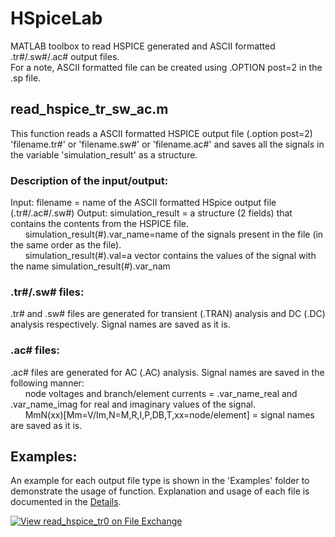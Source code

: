 # HSpiceLab
MATLAB toolbox to read HSPICE generated and ASCII formatted .tr#/.sw#/.ac# output files.  
For a note, ASCII formatted file can be created using .OPTION post=2 in the .sp file. 

## read_hspice_tr_sw_ac.m  
This function reads a ASCII formatted HSPICE output file (.option post=2) 'filename.tr#' or 'filename.sw#' or 'filename.ac#' and saves all the signals in the variable 'simulation_result' as a structure.  
### Description of the input/output:
Input: filename = name of the ASCII formatted HSpice output file (.tr#/.ac#/.sw#) 
Output: simulation_result = a structure (2 fields) that contains the contents from the HSPICE file.  
&nbsp;&nbsp;&nbsp;&nbsp;&nbsp;&nbsp;simulation_result(#).var_name=name of the signals present in the file (in the same order as the file).  
&nbsp;&nbsp;&nbsp;&nbsp;&nbsp;&nbsp;simulation_result(#).val=a vector contains the values of the signal with the name simulation_result(#).var_nam  
### .tr#/.sw# files:
.tr# and .sw# files are generated for transient (.TRAN) analysis and DC (.DC) analysis respectively. Signal names are saved as it is.  
### .ac# files:
.ac# files are generated for AC (.AC) analysis. Signal names are saved in the following manner:  
&nbsp;&nbsp;&nbsp;&nbsp;&nbsp;&nbsp;node voltages and branch/element currents = .var_name_real and .var_name_imag for real and imaginary values of the signal.  
&nbsp;&nbsp;&nbsp;&nbsp;&nbsp;&nbsp;MmN(xx)[Mm=V/Im,N=M,R,I,P,DB,T,xx=node/element] = signal names are saved as it is.
## Examples:
An example for each output file type is shown in the 'Examples' folder to demonstrate the usage of function. Explanation and usage of each file is documented in the <a href=https://github.com/raihanm90/HSpiceLab/blob/main/Examples/readme.md>Details</a>.

[![View read_hspice_tr0 on File Exchange](https://www.mathworks.com/matlabcentral/images/matlab-file-exchange.svg)](https://www.mathworks.com/matlabcentral/fileexchange/101043-read_hspice_tr0)
